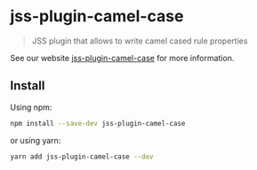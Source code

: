 # jss-plugin-camel-case

> JSS plugin that allows to write camel cased rule properties

See our website [jss-plugin-camel-case](https://cssinjs.org/jss-plugin-camel-case?v=v10.0.0-alpha.8) for more information.

## Install

Using npm:

```sh
npm install --save-dev jss-plugin-camel-case
```

or using yarn:

```sh
yarn add jss-plugin-camel-case --dev
```
